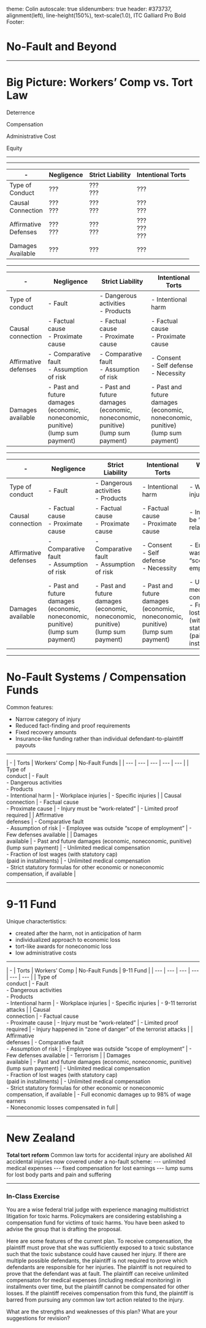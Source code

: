 theme: Colin
autoscale: true
slidenumbers: true
header: #373737, alignment(left), line-height(150%), text-scale(1.0), ITC Galliard Pro Bold
Footer: 

# No-Fault and Beyond

---


# Big Picture: Workers’ Comp vs. Tort Law

Deterrence

Compensation

Administrative Cost

Equity

---



---

| - | Negligence | Strict Liability | Intentional Torts |
| --- | --- | --- | --- |
| Type of<br>Conduct | ??? | ??? <br>??? | ??? |
| Causal<br>Connection | ??? <br>??? | ??? <br>??? | ??? <br>??? |
| Affirmative <br>Defenses | ???<br>??? | ???<br>??? | ???<br>???<br>??? |
| Damages <br>Available | ??? |  ??? |  ??? |

---


| - | Negligence | Strict Liability | Intentional Torts |
| --- | --- | --- | --- |
| Type of<br>conduct | - Fault | - Dangerous activities <br>- Products | - Intentional harm |
| Causal<br>connection | - Factual cause <br>- Proximate cause | - Factual cause <br>- Proximate cause | - Factual cause <br>- Proximate cause |
| Affirmative <br>defenses | - Comparative fault<br>- Assumption of risk | - Comparative fault<br>- Assumption of risk | - Consent<br>- Self defense<br>- Necessity |
| Damages <br>available | - Past and future damages (economic, noneconomic, punitive)<br>(lump sum payment) |  - Past and future damages (economic, noneconomic, punitive)<br>(lump sum payment) |  - Past and future damages (economic, noneconomic, punitive)<br>(lump sum payment)| 

---

| - | Negligence | Strict Liability | Intentional Torts | Workers’ Comp |
| --- | --- | --- | --- | --- |
| Type of<br>conduct | - Fault | - Dangerous activities <br>- Products | - Intentional harm | - Workplace injuries |
| Causal<br>connection | - Factual cause <br>- Proximate cause | - Factual cause <br>- Proximate cause | - Factual cause <br>- Proximate cause | - Injury must be “work-related”
| Affirmative <br>defenses | - Comparative fault<br>- Assumption of risk | - Comparative fault<br>- Assumption of risk | - Consent<br>- Self defense<br>- Necessity | - Employee was outside “scope of  employment” |
| Damages <br>available | - Past and future damages (economic, noneconomic, punitive)<br>(lump sum payment) |  - Past and future damages (economic, noneconomic, punitive)<br>(lump sum payment) |  - Past and future damages (economic, noneconomic, punitive)<br>(lump sum payment)| - Unlimited medical compensation <br>- Fraction of lost wages (with statutory cap) <br>(paid in installments) |

---

# No-Fault Systems / Compensation Funds

Common features:
- Narrow category of injury
- Reduced fact-finding and proof requirements
- Fixed recovery amounts
- Insurance-like funding rather than individual defendant-to-plaintiff payouts 

---

| - | Torts | Workers’ Comp | No-Fault Funds |
| --- | --- | --- | --- | --- |
| Type of<br>conduct | - Fault <br>- Dangerous activities <br>- Products <br>- Intentional harm | - Workplace injuries | - Specific injuries |
| Causal<br>connection | - Factual cause <br>- Proximate cause | - Injury must be “work-related” | - Limited proof required |
| Affirmative <br>defenses | - Comparative fault<br>- Assumption of risk | - Employee was outside “scope of  employment” | - Few defenses available |
| Damages <br>available | - Past and future damages (economic, noneconomic, punitive)<br>(lump sum payment) |  - Unlimited medical compensation <br>- Fraction of lost wages (with statutory cap) <br>(paid in installments) | - Unlimited medical compensation <br> - Strict statutory formulas for other economic or noneconomic compensation, if available |

---

# 9-11 Fund

Unique charactertistics:
- created after the harm, not in anticipation of harm
- individualized approach to economic loss
- tort-like awards for noneconomic loss
- low administrative costs

---

| - | Torts | Workers’ Comp | No-Fault Funds | 9-11 Fund |
| --- | --- | --- | --- | --- | --- |
| Type of<br>conduct | - Fault <br>- Dangerous activities <br>- Products <br>- Intentional harm | - Workplace injuries | - Specific injuries | - 9-11 terrorist attacks |
| Causal<br>connection | - Factual cause <br>- Proximate cause | - Injury must be “work-related” | - Limited proof required | - Injury happened in “zone of danger” of the terrorist attacks |
| Affirmative <br>defenses | - Comparative fault<br>- Assumption of risk | - Employee was outside “scope of  employment” | - Few defenses available | - Terrorism |
| Damages <br>available | - Past and future damages (economic, noneconomic, punitive)<br>(lump sum payment) |  - Unlimited medical compensation <br>- Fraction of lost wages (with statutory cap) <br>(paid in installments) | - Unlimited medical compensation <br> - Strict statutory formulas for other economic or noneconomic compensation, if available | - Full economic damages up to 98% of wage earners <br> - Noneconomic losses compensated in full |

---

# New Zealand

**Total tort reform**
Common law torts for accidental injury are abolished
All accidental injuries now covered under a no-fault scheme:
--- unlimited medical expenses
--- fixed compensation for lost earnings
--- lump sums for lost body parts and pain and suffering

---

### In-Class Exercise

You are a wise federal trial judge with experience managing multidistrict litigation for toxic harms. Policymakers are considering establishing a compensation fund for victims of toxic harms. You have been asked to advise the group that is drafting the proposal.

Here are some features of the current plan. To receive compensation, the plaintiff must prove that she was sufficiently exposed to a toxic substance such that the toxic substance could have caused her injury. If there are multiple possible defendants, the plaintiff is not required to prove which defendants are responsible for her injuries. The plaintiff is not required to prove that the defendant was at fault. The plaintiff can receive unlimited compensaton for medical expenses (including medical monitoring) in installments over time, but the plaintiff cannot be compensated for other losses. If the plaintiff receives compensation from this fund, the plaintiff is barred from pursuing any common law tort action related to the injury.

What are the strengths and weaknesses of this plan? What are your suggestions for revision?